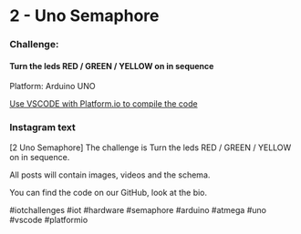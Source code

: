 # 2 - Uno Semaphore
### Challenge:
#### Turn the leds RED / GREEN / YELLOW on in sequence

Platform: Arduino UNO

[Use VSCODE with Platform.io to compile the code](https://platformio.org/?ref=iotchallenges)

### Instagram text

[2 Uno Semaphore]
The challenge is Turn the leds RED / GREEN / YELLOW on in sequence.

All posts will contain images, videos and the schema.

You can find the code on our GitHub, look at the bio.

#iotchallenges #iot #hardware #semaphore #arduino #atmega #uno #vscode #platformio